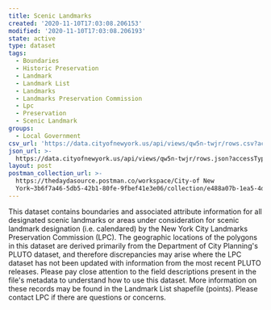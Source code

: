 ```yaml
---
title: Scenic Landmarks
created: '2020-11-10T17:03:08.206153'
modified: '2020-11-10T17:03:08.206193'
state: active
type: dataset
tags:
  - Boundaries
  - Historic Preservation
  - Landmark
  - Landmark List
  - Landmarks
  - Landmarks Preservation Commission
  - Lpc
  - Preservation
  - Scenic Landmark
groups:
  - Local Government
csv_url: 'https://data.cityofnewyork.us/api/views/qw5n-twjr/rows.csv?accessType=DOWNLOAD'
json_url: >-
  https://data.cityofnewyork.us/api/views/qw5n-twjr/rows.json?accessType=DOWNLOAD
layout: post
postman_collection_url: >-
  https://thedaydasource.postman.co/workspace/City-of New
  York~3b6f7a46-5db5-42b1-80fe-9fbef41e3e06/collection/e488a07b-1ea5-4df5-a23f-0b2f93b20768
---
```

This dataset contains boundaries and associated attribute information for all designated scenic landmarks or areas under consideration for scenic landmark designation (i.e. calendared) by the New York City Landmarks Preservation Commission (LPC). The geographic locations of the polygons in this dataset are derived primarily from the Department of City Planning's PLUTO dataset, and therefore discrepancies may arise where the LPC dataset has not been updated with information from the most recent PLUTO releases. Please pay close attention to the field descriptions present in the file's metadata to understand how to use this dataset. More information on these records may be found in the Landmark List shapefile (points). Please contact LPC if there are questions or concerns.
